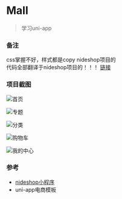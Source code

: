 # Mall
> 学习uni-app

### 备注
css掌握不好，样式都是copy nideshop项目的  
代码全部翻译于nideshop项目的！！！ [链接](https://github.com/tumobi/nideshop-mini-program)

### 项目截图

![首页](https://raw.githubusercontent.com/bzyy/mall/master/doc/首页.jpg)

![专题](https://raw.githubusercontent.com/bzyy/mall/master/doc/专题.jpg)

![分类](https://raw.githubusercontent.com/bzyy/mall/master/doc/分类.jpg)

![购物车](https://raw.githubusercontent.com/bzyy/mall/master/doc/购物车.jpg)

![我的中心](https://raw.githubusercontent.com/bzyy/mall/master/doc/我的.jpg)

### 参考
- [nideshop小程序](https://github.com/tumobi/nideshop-mini-program)
- uni-app电商模板